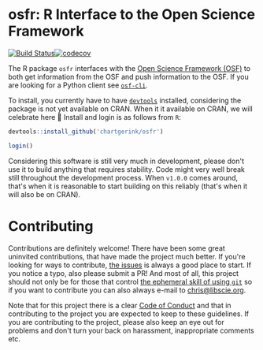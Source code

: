 # osfr: R Interface to the Open Science Framework

  [![Build Status](https://travis-ci.org/CenterForOpenScience/osfr.svg?branch=master)](https://travis-ci.org/CenterForOpenScience/osfr)[![codecov](https://codecov.io/gh/chartgerink/osfr/branch/master/graph/badge.svg)](https://codecov.io/gh/chartgerink/osfr)

The R package `osfr` interfaces with the [Open Science Framework (OSF)](https://osf.io) to both get information from the OSF and push information to the OSF. If you are looking for a Python client see [`osf-cli`](https://github.com/dib-lab/osf-cli).

To install, you currently have to have [`devtools`](https://github.com/hadley/devtools) installed, considering the package is not yet available on CRAN. When it it available on CRAN, we will celebrate here :palm_tree: Install and login is as follows from `R`:

```R
devtools::install_github('chartgerink/osfr')

login()
```

Considering this software is still very much in development, please don't use it to build anything that requires stability. Code might very well break still throughout the development process. When `v1.0.0` comes around, that's when it is reasonable to start building on this reliably (that's when it will also be on CRAN).

# Contributing

Contributions are definitely welcome! There have been some great uninvited contributions, that have made the project much better. If you're looking for ways to contribute, [the issues](https://github.com/chartgerink/osfr/issues) is always a good place to start. If you notice a typo, also please submit a PR! And most of all, this project should not only be for those that control [the ephemeral skill of using `git`](https://imgs.xkcd.com/comics/git.png) so if you want to contribute you can also always e-mail to [chris@libscie.org](mailto:chris@libscie.org).

Note that for this project there is a clear [Code of Conduct](CODE_OF_CONDUCT.md) and that in contributing to the project you are expected to keep to these guidelines. If you are contributing to the project, please also keep an eye out for problems and don't turn your back on harassment, inappropriate comments etc.
